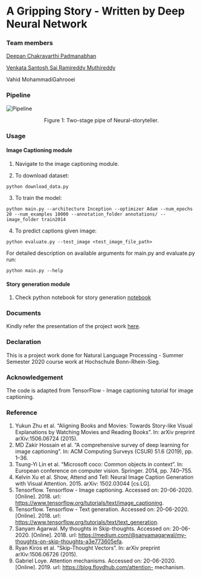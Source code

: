 # A Gripping Story - Written by Deep Neural Network

### Team members

[Deepan Chakravarthi Padmanabhan](https://github.com/DeepanChakravarthiPadmanabhan)

[Venkata Santosh Sai Ramireddy Muthireddy](https://github.com/santoshreddy254/)

Vahid MohammadiGahrooei


### Pipeline

![Pipeline](https://user-images.githubusercontent.com/43172178/86264098-6160ba00-bbc2-11ea-84c0-d6cd8999f99c.png)

<p align="center">
  Figure 1: Two-stage pipe of Neural-storyteller.
</p>

### Usage

#### Image Captioning module

1. Navigate to the image captioning module.

2. To download dataset:

```python download_data.py```

3. To train the model:

```python main.py --architecture Inception --optimizer Adam --num_epochs 20 --num_examples 10000 --annotation_folder annotations/ --image_folder train2014```

4. To predict captions given image:

```python evaluate.py --test_image <test_image_file_path>```

For detailed description on available arguments for main.py and evaluate.py run:

```python main.py --help```
#### Story generation module
1. Check python notebook for story generation [notebook](https://github.com/DeepanChakravarthiPadmanabhan/Image_Storyteller/blob/master/Stroy_Generator.ipynb)
### Documents

Kindly refer the presentation of the project work [here](https://github.com/DeepanChakravarthiPadmanabhan/Image_Storyteller/files/4859009/Presentation_AGrippingStory-WrittenbyDeepNeuralNetwork.pdf).

### Declaration

This is a project work done for Natural Language Processing - Summer Semester 2020 course work at Hochschule Bonn-Rhein-Sieg.

### Acknowledgement

The code is adapted from TensorFlow - Image captioning tutorial for image captioning.

### Reference

1. Yukun Zhu et al. “Aligning Books and Movies: Towards Story-like Visual Explanations by Watching Movies and Reading Books”. In: arXiv preprint arXiv:1506.06724 (2015).
2. MD Zakir Hossain et al. “A comprehensive survey of deep learning for image captioning”. In: ACM Computing Surveys (CSUR) 51.6 (2019), pp. 1–36.
3. Tsung-Yi Lin et al. “Microsoft coco: Common objects in context”. In: European conference on computer vision. Springer. 2014, pp. 740–755.
4. Kelvin Xu et al. Show, Attend and Tell: Neural Image Caption Generation with Visual Attention. 2015. arXiv: 1502.03044 [cs.LG].
5. Tensorflow. Tensorflow - Image captioning. Accessed on: 20-06-2020. [Online]. 2018. url: https://www.tensorflow.org/tutorials/text/image_captioning.
6. Tensorflow. Tensorflow - Text generation. Accessed on: 20-06-2020. [Online]. 2018. url: https://www.tensorflow.org/tutorials/text/text_generation.
7. Sanyam Agarwal. My thoughts in Skip-thoughts. Accessed on: 20-06-2020. [Online]. 2018. url:
https://medium.com/@sanyamagarwal/my-thoughts-on-skip-thoughts-a3e773605efa.
8. Ryan Kiros et al. “Skip-Thought Vectors”. In: arXiv preprint arXiv:1506.06726 (2015).
9. Gabriel Loye. Attention mechanisms. Accessed on: 20-06-2020. [Online]. 2019. url: https://blog.floydhub.com/attention- mechanism.




